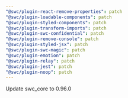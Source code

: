 ```yaml
---
"@swc/plugin-react-remove-properties": patch
"@swc/plugin-loadable-components": patch
"@swc/plugin-styled-components": patch
"@swc/plugin-transform-imports": patch
"@swc/plugin-swc-confidential": patch
"@swc/plugin-remove-console": patch
"@swc/plugin-styled-jsx": patch
"@swc/plugin-swc-magic": patch
"@swc/plugin-emotion": patch
"@swc/plugin-relay": patch
"@swc/plugin-jest": patch
"@swc/plugin-noop": patch
---
```


Update swc_core to 0.96.0
